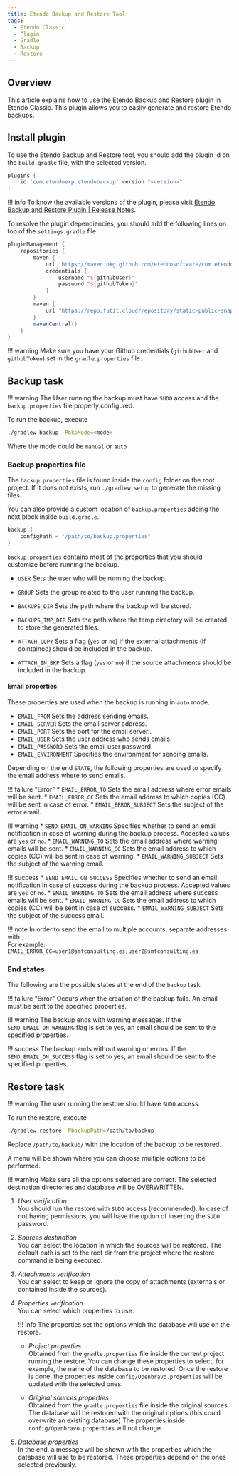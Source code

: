 ```yaml
---
title: Etendo Backup and Restore Tool
tags: 
  - Etendo Classic
  - Plugin
  - Gradle
  - Backup
  - Restore
---
```


## Overview

This article explains how to use the Etendo Backup and Restore plugin in Etendo Classic. This plugin allows you to easily generate and restore Etendo backups.

## Install plugin

To use the Etendo Backup and Restore tool, you should add the plugin id on the `build.gradle` file, with the selected version.

``` groovy  title="build.gradle"
plugins {
    id 'com.etendoerp.etendobackup' version "<version>"
}
```

!!! info
    To know the available versions of the plugin, please visit [Etendo Backup and Restore Plugin | Release Notes](../../../whats-new/release-notes/etendo-classic/plugins/etendo-backup-restore-plugin/release-notes.md).

To resolve the plugin dependiencies, you should add the following lines on top of the `settings.gradle` file

``` groovy  title="settings.gradle"
pluginManagement {
    repositories {
        maven {
            url 'https://maven.pkg.github.com/etendosoftware/com.etendoerp.etendobackup'
            credentials {
                username "${githubUser}"
                password "${githubToken}"
            }
        }
        maven {
            url "https://repo.futit.cloud/repository/static-public-snapshots"
        }
        mavenCentral()
    }
}
```

!!! warning
    Make sure you have your Github credentials (`githubUser` and `githubToken`) set in the `gradle.properties` file.

## Backup task

!!! warning
    The User running the backup must have `SUDO` access and the `backup.properties` file properly configured.


To run the backup, execute

``` bash title="Terminal"
./gradlew backup -PbkpMode=<mode>
```

Where the mode could be `manual` or `auto`

### Backup properties file

The `backup.properties` file is found inside the `config` folder on the root project.
If it does not exists, run `./gradlew setup` to generate the missing files.

You can also provide a custom location of `backup.properties` adding the next block inside `build.gradle`.
``` groovy title="build.gradle"
backup {
    configPath = "/path/to/backup.properties"
}
```

`backup.properties` contains most of the properties that you should customize before running the backup.

* `USER`
Sets the user who will be running the backup.

* `GROUP`
Sets the group related to the user running the backup.

* `BACKUPS_DIR`
Sets the path where the backup will be stored.

* `BACKUPS_TMP_DIR`
Sets the path where the temp directory will be created to store the generated files.

* `ATTACH_COPY`
Sets a flag (`yes` or `no`) if the external attachments (if cointained) should be included in the backup.

* `ATTACH_IN_BKP`
Sets a flag (`yes` or `no`) if the source attachments should be included in the backup.

#### Email properties

These properties are used when the backup is running in `auto` mode.

* `EMAIL_FROM`
Sets the address sending emails.
* `EMAIL_SERVER`
Sets the email server address.
* `EMAIL_PORT`
Sets the port for the email server..
* `EMAIL_USER`
Sets the user address who sends emails.
* `EMAIL_PASSWORD`
Sets the email user password.
* `EMAIL_ENVIRONMENT`
Specifies the environment for sending emails.

Depending on the end `STATE`, the following properties are used to specify the email address where to send emails.

!!! failure "Error" 
    * `EMAIL_ERROR_TO`
      Sets the email address where error emails will be sent.
    * `EMAIL_ERROR_CC`
      Sets the email address to which copies (CC) will be sent in case of error.
    * `EMAIL_ERROR_SUBJECT`
      Sets the subject of the error email.

!!! warning 
    * `SEND_EMAIL_ON_WARNING`
      Specifies whether to send an email notification in case of warning during the backup process. Accepted values are `yes` or `no`.
    * `EMAIL_WARNING_TO`
      Sets the email address where warning emails will be sent.
    * `EMAIL_WARNING_CC`
      Sets the email address to which copies (CC) will be sent in case of warning.
    * `EMAIL_WARNING_SUBJECT`
      Sets the subject of the warning email.

!!! success 
    * `SEND_EMAIL_ON_SUCCESS`
      Specifies whether to send an email notification in case of success during the backup process. Accepted values are `yes` or `no`.
    * `EMAIL_WARNING_TO`
      Sets the email address where success emails will be sent.
    * `EMAIL_WARNING_CC`
      Sets the email address to which copies (CC) will be sent in case of success.
    * `EMAIL_WARNING_SUBJECT`
      Sets the subject of the success email.

!!! note
    In order to send the email to multiple accounts, separate addresses with `;`.<br>
    For example: `EMAIL_ERROR_CC=user1@smfconsulting.es;user2@smfconsulting.es`

### End states
The following are the possible states at the end of the `backup` task:

!!! failure "Error" 
    Occurs when the creation of the backup fails. An email must be sent to the specified properties.

!!! warning
    The backup ends with warning messages. If the `SEND_EMAIL_ON_WARNING` flag is set to yes, an email should be sent to the specified properties.

!!! success
    The backup ends without warning or errors. If the `SEND_EMAIL_ON_SUCCESS` flag is set to yes, an email should be sent to the specified properties.

## Restore task

!!! warning
    The user running the restore should have `SUDO` access.

To run the restore, execute

``` bash title="Terminal"
./gradlew restore -PbackupPath=/path/to/backup
```

Replace `/path/to/backup/` with the location of the backup to be restored.

A menu will be shown where you can choose multiple options to be performed.

!!! warning
    Make sure all the options selected are correct. The selected destination directories and database will be OVERWRITTEN.

1. *User verification*<br>
  You should run the restore with `SUDO` access (recommended). In case of not having permissions, you will have the option of inserting the `SUDO` password.

2. *Sources destination*<br>
  You can select the location in which the sources will be restored. The default path is set to the root dir from the project where the restore command is being executed.

3. *Attachments verification*<br>
  You can select to keep or ignore the copy of attachments (externals or contained inside the sources).

4. *Properties verification*<br>
  You can select which properties to use.

    !!! info
        The properties set the options which the database will use on the restore.

    - *Project properties*<br>
      Obtained from the `gradle.properties` file inside the current project running the restore. 
      You can change these properties to select, for example, the name of the database to be restored.
      Once the restore is done, the properties inside `config/Openbravo.properties` will be updated with the selected ones.

    - *Original sources properties*<br>
      Obtained from the `gradle.properties` file inside the original sources.
      The database will be restored with the original options (this could overwrite an existing database)
      The properties inside `config/Openbravo.properties` will not change.

5. *Database properties*<br>
  In the end, a message will be shown with the properties which the database will use to be restored. These properties depend on the ones selected previously.




